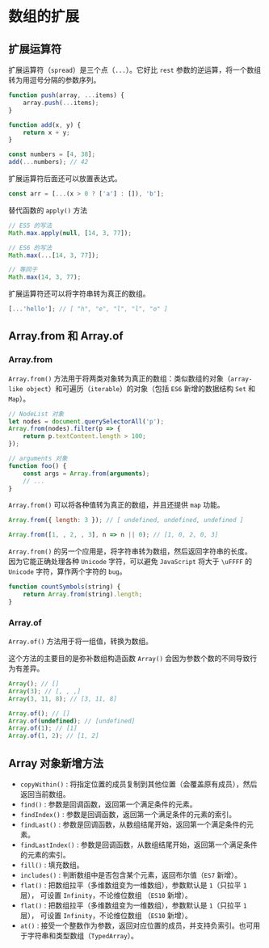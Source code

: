 # 数组的扩展

## 扩展运算符

扩展运算符（`spread`）是三个点（`...`）。它好比 `rest` 参数的逆运算，将一个数组转为用逗号分隔的参数序列。

```js
function push(array, ...items) {
	array.push(...items);
}

function add(x, y) {
	return x + y;
}

const numbers = [4, 38];
add(...numbers); // 42
```

扩展运算符后面还可以放置表达式。

```js
const arr = [...(x > 0 ? ['a'] : []), 'b'];
```

替代函数的 `apply()` 方法

```js
// ES5 的写法
Math.max.apply(null, [14, 3, 77]);

// ES6 的写法
Math.max(...[14, 3, 77]);

// 等同于
Math.max(14, 3, 77);
```

扩展运算符还可以将字符串转为真正的数组。

```js
[...'hello']; // [ "h", "e", "l", "l", "o" ]
```

## Array.from 和 Array.of

### Array.from

`Array.from()` 方法用于将两类对象转为真正的数组：类似数组的对象（`array-like object`）和可遍历（`iterable`）的对象（包括 `ES6` 新增的数据结构 `Set` 和 `Map`）。

```js
// NodeList 对象
let nodes = document.querySelectorAll('p');
Array.from(nodes).filter(p => {
	return p.textContent.length > 100;
});

// arguments 对象
function foo() {
	const args = Array.from(arguments);
	// ...
}
```

`Array.from()` 可以将各种值转为真正的数组，并且还提供 `map` 功能。

```js
Array.from({ length: 3 }); // [ undefined, undefined, undefined ]

Array.from([1, , 2, , 3], n => n || 0); // [1, 0, 2, 0, 3]
```

`Array.from()` 的另一个应用是，将字符串转为数组，然后返回字符串的长度。  
因为它能正确处理各种 `Unicode` 字符，可以避免 `JavaScript` 将大于 `\uFFFF` 的 `Unicode` 字符，算作两个字符的 `bug`。

```js
function countSymbols(string) {
	return Array.from(string).length;
}
```

### Array.of

`Array.of()` 方法用于将一组值，转换为数组。

这个方法的主要目的是弥补数组构造函数 `Array()` 会因为参数个数的不同导致行为有差异。

```js
Array(); // []
Array(3); // [, , ,]
Array(3, 11, 8); // [3, 11, 8]

Array.of(); // []
Array.of(undefined); // [undefined]
Array.of(1); // [1]
Array.of(1, 2); // [1, 2]
```

## Array 对象新增方法

- `copyWithin()` : 将指定位置的成员复制到其他位置（会覆盖原有成员），然后返回当前数组。
- `find()` : 参数是回调函数，返回第一个满足条件的元素。
- `findIndex()` : 参数是回调函数，返回第一个满足条件的元素的索引。
- `findLast()` : 参数是回调函数，从数组结尾开始，返回第一个满足条件的元素。
- `findLastIndex()` : 参数是回调函数，从数组结尾开始，返回第一个满足条件的元素的索引。
- `fill()` : 填充数组。
- `includes()` : 判断数组中是否包含某个元素，返回布尔值（`ES7` 新增）。
- `flat()` : 把数组拉平（多维数组变为一维数组），参数默认是 `1`（只拉平 `1` 层）， 可设置 `Infinity`，不论维位数组 （`ES10` 新增）。
- `flat()` : 把数组拉平（多维数组变为一维数组），参数默认是 `1`（只拉平 `1` 层）， 可设置 `Infinity`，不论维位数组 （`ES10` 新增）。
- `at()` : 接受一个整数作为参数，返回对应位置的成员，并支持负索引。也可用于字符串和类型数组（`TypedArray`）。
